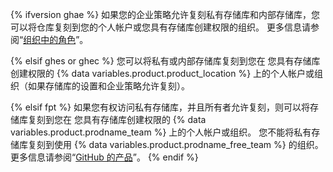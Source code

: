 {% ifversion ghae %}
如果您的企业策略允许复刻私有存储库和内部存储库，您可以将仓库复刻到您的个人帐户或您具有存储库创建权限的组织。 更多信息请参阅“[组织中的角色](/organizations/managing-peoples-access-to-your-organization-with-roles/roles-in-an-organization)”。

{% elsif ghes or ghec %}
您可以将私有或内部存储库复刻到您在
您具有存储库创建权限的 {% data variables.product.product_location %} 上的个人帐户或组织（如果存储库的设置和企业策略允许复刻）。

{% elsif fpt %}
如果您有权访问私有存储库，并且所有者允许复刻，则可以将存储库复刻到您在
您具有存储库创建权限的 {% data variables.product.prodname_team %} 上的个人帐户或组织。 您不能将私有存储库复刻到使用 {% data variables.product.prodname_free_team %} 的组织。 更多信息请参阅“[GitHub 的产品](/articles/githubs-products)”。
{% endif %}
